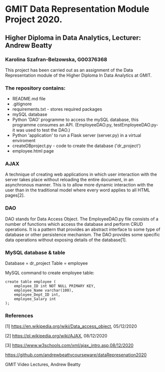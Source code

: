 # GMIT Data Representation Module Project 2020.
## Higher Diploma in Data Analytics, Lecturer: Andrew Beatty
### Karolina Szafran-Belzowska, G00376368

This project has been carried out as an assignment of the Data Representation module of the Higher Diploma In Data Analytics at GMIT.

### The repository contains:


- README.md file
- .gitignore
- requirements.txt - stores required packages 
- mySQL database
- Python 'DAO' programme to access the mySQL database, this programme consumes an API. (EmployeeDAO.py, testEmployeeDAO.py- it was used to test the DAO.)
- Python 'application' to run a Flask server (server.py) in a virtual enviroment
- createDBproject.py - code to create the database ('dr_project')
- employee.html page 


### AJAX
A technique of creating web applications in which user interaction with the server takes place without reloading the entire document, in an asynchronous manner. This is to allow more dynamic interaction with the user than in the traditional model where every word applies to all HTML pages[2].
### DAO
DAO stands for Data Access Object. The EmployeeDAO.py file consists of a number of functions which access the database and perform CRUD operations. 
It is a pattern that provides an abstract interface to some type of database or other persistence mechanism. The DAO provides some specific data operations without exposing details of the database[1].

###

### MySQL database & table
Database = dr_project
Table = employee

MySQL command to create employee table:
```
create table employee (
    employee_ID int NOT NULL PRIMARY KEY,
    employee_Name varchar(100),
    employee_Dept_ID int,
    employee_Salary int
);
```







### References
[1] https://en.wikipedia.org/wiki/Data_access_object, 05/12/2020

[2] https://pl.wikipedia.org/wiki/AJAX, 08/12/2020

[3] https://www.w3schools.com/xml/ajax_intro.asp,08/12/2020

https://github.com/andrewbeattycourseware/dataRepresenation2020

GMIT Video Lectures, Andrew Beatty
